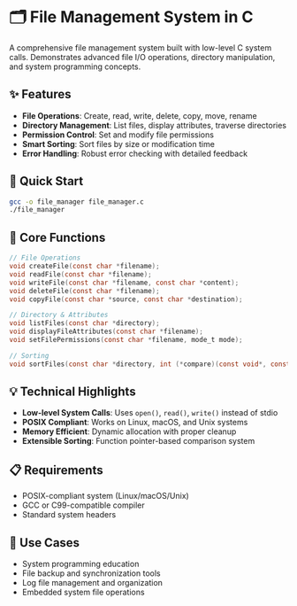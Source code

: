 # 🗂️ File Management System in C

A comprehensive file management system built with low-level C system calls. Demonstrates advanced file I/O operations, directory manipulation, and system programming concepts.

## ✨ Features

- **File Operations**: Create, read, write, delete, copy, move, rename
- **Directory Management**: List files, display attributes, traverse directories  
- **Permission Control**: Set and modify file permissions
- **Smart Sorting**: Sort files by size or modification time
- **Error Handling**: Robust error checking with detailed feedback

## 🚀 Quick Start

```bash
gcc -o file_manager file_manager.c
./file_manager
```

## 🔧 Core Functions

```c
// File Operations
void createFile(const char *filename);
void readFile(const char *filename);
void writeFile(const char *filename, const char *content);
void deleteFile(const char *filename);
void copyFile(const char *source, const char *destination);

// Directory & Attributes
void listFiles(const char *directory);
void displayFileAttributes(const char *filename);
void setFilePermissions(const char *filename, mode_t mode);

// Sorting
void sortFiles(const char *directory, int (*compare)(const void*, const void*));
```

## 💡 Technical Highlights

- **Low-level System Calls**: Uses `open()`, `read()`, `write()` instead of stdio
- **POSIX Compliant**: Works on Linux, macOS, and Unix systems
- **Memory Efficient**: Dynamic allocation with proper cleanup
- **Extensible Sorting**: Function pointer-based comparison system

## 📋 Requirements

- POSIX-compliant system (Linux/macOS/Unix)
- GCC or C99-compatible compiler
- Standard system headers

## 🎯 Use Cases

- System programming education
- File backup and synchronization tools
- Log file management and organization
- Embedded system file operations
